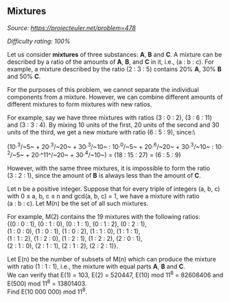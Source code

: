 Mixtures
--------

*Source: https://projecteuler.net/problem=478*


*Difficulty rating: 100%*

Let us consider **mixtures** of three substances: **A**, **B** and
**C**. A mixture can be described by a ratio of the amounts of **A**,
**B**, and **C** in it, i.e., (a : b : c). For example, a mixture
described by the ratio (2 : 3 : 5) contains 20% **A**, 30% **B** and 50%
**C**.

For the purposes of this problem, we cannot separate the individual
components from a mixture. However, we can combine different amounts of
different mixtures to form mixtures with new ratios.

For example, say we have three mixtures with ratios (3 : 0 : 2),
(3 : 6 : 11) and (3 : 3 : 4). By mixing 10 units of the first, 20 units
of the second and 30 units of the third, we get a new mixture with ratio
(6 : 5 : 9), since:\

(10·<sup>3</sup>/~5~ + 20·<sup>3</sup>/~20~ + 30·<sup>3</sup>/~10~ : 10·<sup>0</sup>/~5~ + 20·<sup>6</sup>/~20~ + 30·<sup>3</sup>/~10~ : 10·<sup>2</sup>/~5~ + 20·^11^/~20~ + 30·<sup>4</sup>/~10~)
= (18 : 15 : 27) = (6 : 5 : 9)

However, with the same three mixtures, it is impossible to form the
ratio (3 : 2 : 1), since the amount of **B** is always less than the
amount of **C**.

Let n be a positive integer. Suppose that for every triple of integers
(a, b, c) with 0 ≤ a, b, c ≤ n and gcd(a, b, c) = 1, we have a mixture
with ratio (a : b : c). Let M(n) be the set of all such mixtures.

For example, M(2) contains the 19 mixtures with the following ratios:\
 {(0 : 0 : 1), (0 : 1 : 0), (0 : 1 : 1), (0 : 1 : 2), (0 : 2 : 1),\
 (1 : 0 : 0), (1 : 0 : 1), (1 : 0 : 2), (1 : 1 : 0), (1 : 1 : 1),\
 (1 : 1 : 2), (1 : 2 : 0), (1 : 2 : 1), (1 : 2 : 2), (2 : 0 : 1),\
 (2 : 1 : 0), (2 : 1 : 1), (2 : 1 : 2), (2 : 2 : 1)}.

Let E(n) be the number of subsets of M(n) which can produce the mixture
with ratio (1 : 1 : 1), i.e., the mixture with equal parts **A**, **B**
and **C**.\
 We can verify that E(1) = 103, E(2) = 520447, E(10) mod 11<sup>8</sup> =
82608406 and E(500) mod 11<sup>8</sup> = 13801403.\
 Find E(10 000 000) mod 11<sup>8</sup>.
